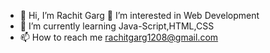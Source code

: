 - 👋 Hi, I’m Rachit Garg
  👀 I’m interested in Web Development
- 🌱 I’m currently learning Java-Script,HTML,CSS
- 📫 How to reach me rachitgarg1208@gmail.com

<!---
RG1208/RG1208 is a ✨ special ✨ repository because its `README.md` (this file) appears on your GitHub profile.
You can click the Preview link to take a look at your changes.
--->

